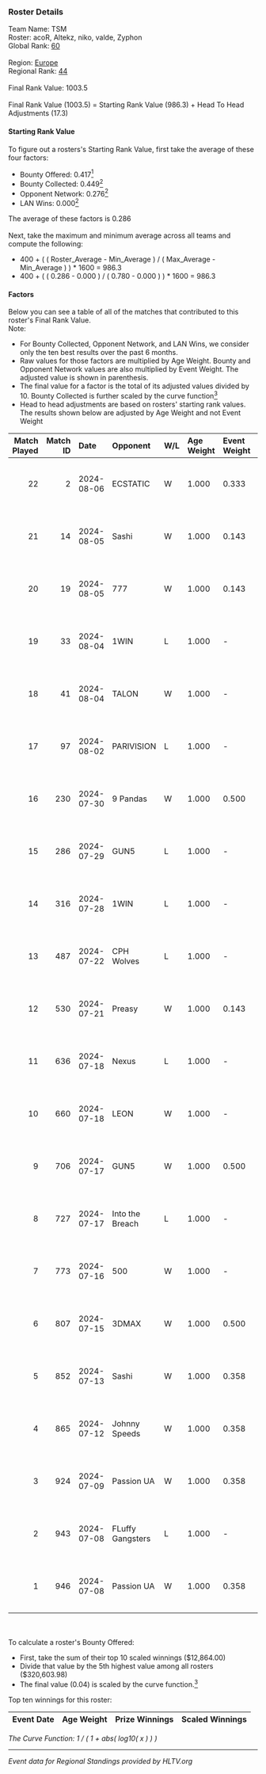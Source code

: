 ### Roster Details<br />
Team Name: TSM<br />
Roster: acoR, Altekz, niko, valde, Zyphon<br />
Global Rank: [60](../standings_global.md)<br />
<br />
Region: [Europe]( ../standings_europe.md)<br />
Regional Rank: [44]( ../standings_europe.md)<br />
<br />
Final Rank Value:  1003.5<br />
<br />
Final Rank Value (1003.5) = Starting Rank Value (986.3) + Head To Head Adjustments (17.3)<br />

#### Starting Rank Value<br />
To figure out a rosters's Starting Rank Value, first take the average of these four factors:<br />
- Bounty Offered: 0.417[<sup>1</sup>](#table2)
- Bounty Collected: 0.449[<sup>2</sup>](#table1)
- Opponent Network: 0.276[<sup>2</sup>](#table1)
- LAN Wins: 0.000[<sup>2</sup>](#table1)

The average of these factors is 0.286<br />
<br />
Next, take the maximum and minimum average across all teams and compute the following:<br />
- 400 + ( ( Roster_Average - Min_Average ) / ( Max_Average - Min_Average ) ) * 1600 = 986.3
- 400 + ( ( 0.286 - 0.000 ) / ( 0.780 - 0.000 ) ) * 1600 = 986.3


#### Factors<br />
Below you can see a table of all of the matches that contributed to this roster's Final Rank Value.<br />
Note:<br />

- For Bounty Collected, Opponent Network, and LAN Wins, we consider only the ten best results over the past 6 months.
- Raw values for those factors are multiplied by Age Weight. Bounty and Opponent Network values are also multiplied by Event Weight. The adjusted value is shown in parenthesis.
- The final value for a factor is the total of its adjusted values divided by 10. Bounty Collected is further scaled by the curve function[<sup>3</sup>](#curveFunction)
- Head to head adjustments are based on rosters' starting rank values. The results shown below are adjusted by Age Weight and not Event Weight
<span id="table1"></span><br />


| Match Played | Match ID | Date       | Opponent         | W/L | Age Weight | Event Weight | Bounty Collected | Opponent Network | LAN Wins  | H2H Adj. | Roster                            |
| -: | -: | :- | :- | :- | :- | :- | :- | :- | :- | -: | :- |
|           22 |        2 | 2024-08-06 | ECSTATIC         | W   | 1.000      | 0.333        | -                | 0.078 (0.026)    | 0 (0.000) |     2.93 | acoR, Altekz, niko, valde, Zyphon |
|           21 |       14 | 2024-08-05 | Sashi            | W   | 1.000      | 0.143        | 0.184 (0.026)    | 0.980 (0.140)    | 0 (0.000) |    23.10 | acoR, Altekz, niko, valde, Zyphon |
|           20 |       19 | 2024-08-05 | 777              | W   | 1.000      | 0.143        | 0.015 (0.002)    | -                | 0 (0.000) |     4.73 | acoR, Altekz, niko, valde, Zyphon |
|           19 |       33 | 2024-08-04 | 1WIN             | L   | 1.000      | -            | -                | -                | -         |   -14.43 | acoR, Altekz, niko, valde, Zyphon |
|           18 |       41 | 2024-08-04 | TALON            | W   | 1.000      | -            | -                | -                | 0 (0.000) |     1.13 | acoR, Altekz, niko, valde, Zyphon |
|           17 |       97 | 2024-08-02 | PARIVISION       | L   | 1.000      | -            | -                | -                | -         |   -10.46 | acoR, Altekz, niko, valde, Zyphon |
|           16 |      230 | 2024-07-30 | 9 Pandas         | W   | 1.000      | 0.500        | 0.081 (0.041)    | 0.716 (0.358)    | 0 (0.000) |    19.00 | acoR, Altekz, niko, valde, Zyphon |
|           15 |      286 | 2024-07-29 | GUN5             | L   | 1.000      | -            | -                | -                | -         |   -20.49 | acoR, Altekz, niko, valde, Zyphon |
|           14 |      316 | 2024-07-28 | 1WIN             | L   | 1.000      | -            | -                | -                | -         |   -15.76 | acoR, Altekz, niko, valde, Zyphon |
|           13 |      487 | 2024-07-22 | CPH Wolves       | L   | 1.000      | -            | -                | -                | -         |   -22.87 | acoR, Altekz, niko, valde, Zyphon |
|           12 |      530 | 2024-07-21 | Preasy           | W   | 1.000      | 0.143        | 0.008 (0.001)    | 0.221 (0.032)    | 0 (0.000) |     6.35 | acoR, Altekz, niko, valde, Zyphon |
|           11 |      636 | 2024-07-18 | Nexus            | L   | 1.000      | -            | -                | -                | -         |   -26.23 | acoR, Altekz, niko, valde, Zyphon |
|           10 |      660 | 2024-07-18 | LEON             | W   | 1.000      | -            | -                | -                | 0 (0.000) |     3.23 | acoR, Altekz, niko, valde, Zyphon |
|            9 |      706 | 2024-07-17 | GUN5             | W   | 1.000      | 0.500        | 0.072 (0.036)    | 0.562 (0.281)    | 0 (0.000) |    11.11 | acoR, Altekz, niko, valde, Zyphon |
|            8 |      727 | 2024-07-17 | Into the Breach  | L   | 1.000      | -            | -                | -                | -         |   -28.55 | acoR, Altekz, niko, valde, Zyphon |
|            7 |      773 | 2024-07-16 | 500              | W   | 1.000      | -            | -                | -                | 0 (0.000) |     0.74 | acoR, Altekz, niko, valde, Zyphon |
|            6 |      807 | 2024-07-15 | 3DMAX            | W   | 1.000      | 0.500        | 0.509 (0.255)    | 1.000 (0.500)    | 0 (0.000) |    26.86 | acoR, Altekz, niko, valde, Zyphon |
|            5 |      852 | 2024-07-13 | Sashi            | W   | 1.000      | 0.358        | 0.184 (0.066)    | 0.980 (0.351)    | -         |    22.29 | acoR, Altekz, niko, valde, Zyphon |
|            4 |      865 | 2024-07-12 | Johnny Speeds    | W   | 1.000      | 0.358        | 0.122 (0.044)    | 1.000 (0.358)    | -         |    24.81 | acoR, Altekz, niko, valde, Zyphon |
|            3 |      924 | 2024-07-09 | Passion UA       | W   | 1.000      | 0.358        | 0.173 (0.062)    | 1.000 (0.358)    | -         |    18.72 | acoR, Altekz, niko, valde, Zyphon |
|            2 |      943 | 2024-07-08 | FLuffy Gangsters | L   | 1.000      | -            | -                | -                | -         |   -27.57 | acoR, Altekz, niko, valde, Zyphon |
|            1 |      946 | 2024-07-08 | Passion UA       | W   | 1.000      | 0.358        | 0.173 (0.062)    | 1.000 (0.358)    | -         |    18.65 | acoR, Altekz, niko, valde, Zyphon |

<br />
<span id="table2"></span><br />
To calculate a roster's Bounty Offered:<br />

- First, take the sum of their top 10 scaled winnings ($12,864.00)
- Divide that value by the 5th highest value among all rosters ($320,603.98)
- The final value (0.04) is scaled by the curve function.[<sup>3</sup>](#curveFunction)

Top ten winnings for this roster:<br />

| Event Date | Age Weight | Prize Winnings | Scaled Winnings |
| :- | -: | :- | :- |


<span id="curveFunction"></span>_The Curve Function: 1 / ( 1 + abs( log10( x ) ) )_<br />

---
_Event data for Regional Standings provided by HLTV.org_<br />
